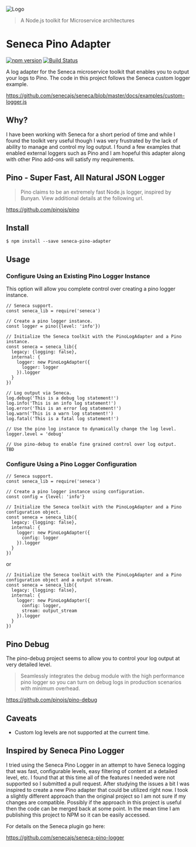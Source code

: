 ![Logo][]
> A Node.js toolkit for Microservice architectures

# Seneca Pino Adapter

[![npm version](https://badge.fury.io/js/seneca-pino-adapter.svg)](https://badge.fury.io/js/seneca-pino-adapter)
[![Build Status][travis-badge]][travis-url]

A log adapter for the Seneca microservice toolkit that enables you to output your logs to Pino.  The code in this 
project follows the Seneca custom logger example.

https://github.com/senecajs/seneca/blob/master/docs/examples/custom-logger.js


## Why?

I have been working with Seneca for a short period of time and while I found the toolkit very useful though I was very
frustrated by the lack of ability to manage and control my log output.  I found a few examples that enabled external
loggers such as Pino and I am hopeful this adapter along with other Pino add-ons will satisfy my requirements. 


## Pino - Super Fast, All Natural JSON Logger

> Pino claims to be an extremely fast Node.js logger, inspired by Bunyan.  View additional details at the following url.
     
https://github.com/pinojs/pino


## Install

    $ npm install --save seneca-pino-adapter



## Usage

### Configure Using an Existing Pino Logger Instance

This option will allow you complete control over creating a pino logger instance.

    // Seneca support.
    const seneca_lib = require('seneca')
    
    // Create a pino logger instance.
    const logger = pino({level: 'info'})
    
    // Initialize the Seneca toolkit with the PinoLogAdapter and a Pino instance.
    const seneca = seneca_lib({
      legacy: {logging: false},
      internal: {
        logger: new PinoLogAdapter({
          logger: logger
        }).logger
      }
    })
    
    // Log output via Seneca.
    log.debug('This is a debug log statement!')
    log.info('This is an info log statement!')
    log.error('This is an error log statement!')
    log.warn('This is a warn log statement!')
    log.fatal('This is a fatal log statement!')
    
    // Use the pino log instance to dynamically change the log level.
    logger.level = 'debug'
    
    // Use pino-debug to enable fine grained control over log output.
    TBD

### Configure Using a Pino Logger Configuration

    // Seneca support.
    const seneca_lib = require('seneca')

    // Create a pino logger instance using configuration.
    const config = {level: 'info'}
    
    // Initialize the Seneca toolkit with the PinoLogAdapter and a Pino configuration object.
    const seneca = seneca_lib({
      legacy: {logging: false},
      internal: {
        logger: new PinoLogAdapter({
          config: logger
        }).logger
      }
    })
    

or 

    // Initialize the Seneca toolkit with the PinoLogAdapter and a Pino configuration object and a output stream.
    const seneca = seneca_lib({
      legacy: {logging: false},
      internal: {
        logger: new PinoLogAdapter({
          config: logger,
          stream: output_stream
        }).logger
      }
    })
    

## Pino Debug

The pino-debug project seems to allow you to control your log output at very detailed level.

> Seamlessly integrates the debug module with the high performance pino logger so you can turn on debug logs in 
production scenarios with minimum overhead.

https://github.com/pinojs/pino-debug


## Caveats

- Custom log levels are not supported at the current time.


## Inspired by Seneca Pino Logger

I tried using the Seneca Pino Logger in an attempt to have Seneca logging that was fast, configurable levels, easy 
filtering of content at a detailed level, etc.  I found that at this time all of the features I needed were not 
supported so I submitted a pull request.  After studying the issues a bit I was inspired to create a new Pino adapter
that could be utilized right now.  I took a slightly different approach than the original project so I am not sure if
my changes are compatible.  Possibly if the approach in this project is useful then the code can be merged back at some
point.  In the mean time I am publishing this project to NPM so it can be easily accessed.

For details on the Seneca plugin go here:

https://github.com/senecajs/seneca-pino-logger


[Logo]: http://senecajs.org/files/assets/seneca-logo.jpg
[npm-url]: https://npmjs.com/package/seneca-pino-adapter
[npm-badge]: https://badge.fury.io/js/seneca-pino-adapter.svg
[travis-badge]: https://api.travis-ci.org/blueshirts/seneca-pino-adapter.svg
[travis-url]: https://travis-ci.org/blueshirts/seneca-pino-adapter
